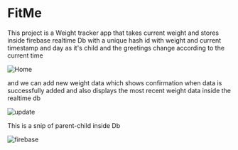 # FitMe
This project is a Weight tracker app that takes current weight and stores inside firebase realtime Db with
a unique hash id with weight and current timestamp and day as it's child and the greetings change according to the
current time

![Home](https://github.com/Jay-A-Kad/Fitme/assets/80452034/99cdec08-4d19-4a42-9d54-a17de98412bd)

and we can add new weight data which shows confirmation when data is successfully added 
and also displays the most recent weight data inside the realtime db


![update](https://github.com/Jay-A-Kad/Fitme/assets/80452034/53168968-52a0-4fc6-af79-9e310216fa09)

This is a snip of parent-child inside Db


![firebase](https://github.com/Jay-A-Kad/Fitme/assets/80452034/45d60388-e4ed-41d8-bdf2-7150c8548862)
